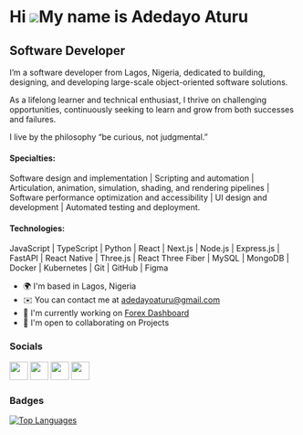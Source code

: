 Hi ![](https://user-images.githubusercontent.com/18350557/176309783-0785949b-9127-417c-8b55-ab5a4333674e.gif)My name is Adedayo Aturu
=====================================================================================================================================

Software Developer
-----------------------------------

I’m a software developer from Lagos, Nigeria, dedicated to building, designing, and developing large-scale object-oriented software solutions.

As a lifelong learner and technical enthusiast, I thrive on challenging opportunities, continuously seeking to learn and grow from both successes and failures.

I live by the philosophy “be curious, not judgmental.”

#### Specialties: 
Software design and implementation | Scripting and automation | Articulation, animation, simulation, shading, and rendering pipelines | Software performance optimization and accessibility | UI design and development | Automated testing and deployment.

#### Technologies: 
JavaScript | TypeScript | Python | React | Next.js | Node.js | Express.js | FastAPI | React Native | Three.js | React Three Fiber | MySQL | MongoDB | Docker | Kubernetes | Git | GitHub | Figma


* 🌍  I'm based in Lagos, Nigeria
* ✉️  You can contact me at [adedayoaturu@gmail.com](mailto:adedayoaturu@gmail.com)
* 🚀  I'm currently working on [Forex Dashboard](http://forexdash.netlify.app)
* 🤝  I'm open to collaborating on Projects

### Socials
                  
<p align="left"> 
<a href="https://www.github.com/4rexdadi" target="_blank" rel="noreferrer"><img src="https://raw.githubusercontent.com/danielcranney/readme-generator/main/public/icons/socials/github-dark.svg" width="32" height="32" /></a> 
<a href="http://www.instagram.com/4rexdadi" target="_blank" rel="noreferrer"><img src="https://raw.githubusercontent.com/danielcranney/readme-generator/main/public/icons/socials/instagram.svg" width="32" height="32" /></a> 
<a href="https://www.linkedin.com/in/adedayoaturu" target="_blank" rel="noreferrer"><img src="https://raw.githubusercontent.com/danielcranney/readme-generator/main/public/icons/socials/linkedin.svg" width="32" height="32" /></a> 
<a href="https://www.twitter.com/forexdadi" target="_blank" rel="noreferrer"><img src="https://raw.githubusercontent.com/danielcranney/readme-generator/main/public/icons/socials/twitter.svg" width="32" height="32" /></a>
</p>

### Badges

<a href="https://github.com/4rexdadi" align="left"><img src="https://github-readme-stats.vercel.app/api/top-langs/?username=4rexdadi&langs_count=10&title_color=0891b2&text_color=ffffff&icon_color=0891b2&bg_color=1c1917&hide_border=true&locale=en&custom_title=Top%20%Languages" alt="Top Languages" /></a>
